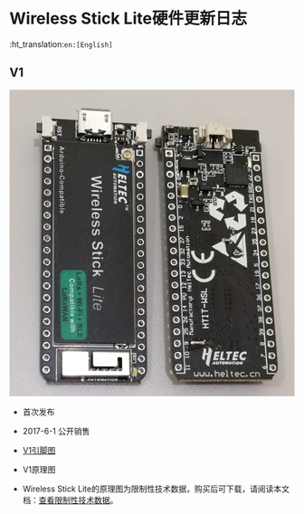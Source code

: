 # Wireless Stick Lite硬件更新日志
:ht_translation:`en:[English]`
## V1

![](img/hardware_update_log/01.png)

- 首次发布
- 2017-6-1 公开销售

- [V1引脚图](http://resource.heltec.cn/download/Wireless_Stick_Lite/Wireless_Stick_Lite.pdf)
- V1原理图
- Wireless Stick Lite的原理图为限制性技术数据，购买后可下载，请阅读本文档：[查看限制性技术数据](https://heltec-automation.readthedocs.io/zh_CN/latest/general/view_limited_technical_data.html)。
